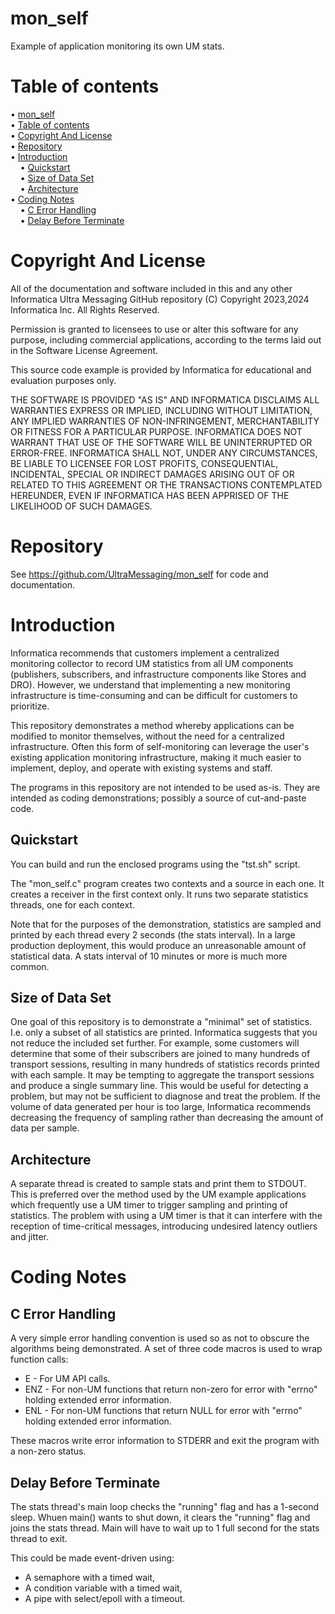 # mon_self

Example of application monitoring its own UM stats.

# Table of contents

<!-- mdtoc-start -->
&bull; [mon_self](#mon_self)  
&bull; [Table of contents](#table-of-contents)  
&bull; [Copyright And License](#copyright-and-license)  
&bull; [Repository](#repository)  
&bull; [Introduction](#introduction)  
&nbsp;&nbsp;&nbsp;&nbsp;&bull; [Quickstart](#quickstart)  
&nbsp;&nbsp;&nbsp;&nbsp;&bull; [Size of Data Set](#size-of-data-set)  
&nbsp;&nbsp;&nbsp;&nbsp;&bull; [Architecture](#architecture)  
&bull; [Coding Notes](#coding-notes)  
&nbsp;&nbsp;&nbsp;&nbsp;&bull; [C Error Handling](#c-error-handling)  
&nbsp;&nbsp;&nbsp;&nbsp;&bull; [Delay Before Terminate](#delay-before-terminate)  
<!-- TOC created by '/home/sford/bin/mdtoc.pl README.md' (see https://github.com/fordsfords/mdtoc) -->
<!-- mdtoc-end -->

# Copyright And License

All of the documentation and software included in this and any
other Informatica Ultra Messaging GitHub repository
(C) Copyright 2023,2024 Informatica Inc. All Rights Reserved.

Permission is granted to licensees to use
or alter this software for any purpose, including commercial applications,
according to the terms laid out in the Software License Agreement.

This source code example is provided by Informatica for educational
and evaluation purposes only.

THE SOFTWARE IS PROVIDED "AS IS" AND INFORMATICA DISCLAIMS ALL WARRANTIES
EXPRESS OR IMPLIED, INCLUDING WITHOUT LIMITATION, ANY IMPLIED WARRANTIES OF
NON-INFRINGEMENT, MERCHANTABILITY OR FITNESS FOR A PARTICULAR
PURPOSE.  INFORMATICA DOES NOT WARRANT THAT USE OF THE SOFTWARE WILL BE
UNINTERRUPTED OR ERROR-FREE.  INFORMATICA SHALL NOT, UNDER ANY CIRCUMSTANCES,
BE LIABLE TO LICENSEE FOR LOST PROFITS, CONSEQUENTIAL, INCIDENTAL, SPECIAL OR
INDIRECT DAMAGES ARISING OUT OF OR RELATED TO THIS AGREEMENT OR THE
TRANSACTIONS CONTEMPLATED HEREUNDER, EVEN IF INFORMATICA HAS BEEN APPRISED OF
THE LIKELIHOOD OF SUCH DAMAGES.

# Repository

See https://github.com/UltraMessaging/mon_self for code and documentation.

# Introduction

Informatica recommends that customers implement a centralized monitoring
collector to record UM statistics from all UM components (publishers,
subscribers, and infrastructure components like Stores and DRO).
However, we understand that implementing a new monitoring infrastructure
is time-consuming and can be difficult for customers to prioritize.

This repository demonstrates a method whereby applications can be modified
to monitor themselves, without the need for a centralized infrastructure.
Often this form of self-monitoring can leverage the user's existing
application monitoring infrastructure, making it much easier to implement,
deploy, and operate with existing systems and staff.

The programs in this repository are not intended to be used as-is.
They are intended as coding demonstrations;
possibly a source of cut-and-paste code.

## Quickstart

You can build and run the enclosed programs using the
"tst.sh" script.

The "mon_self.c" program creates two contexts and a source in each one.
It creates a receiver in the first context only.
It runs two separate statistics threads,
one for each context.

Note that for the purposes of the demonstration,
statistics are sampled and printed by each thread
every 2 seconds (the stats interval).
In a large production deployment,
this would produce an unreasonable amount of statistical data.
A stats interval of 10 minutes or more is much more common.

## Size of Data Set

One goal of this repository is to demonstrate a "minimal" set of statistics.
I.e. only a subset of all statistics are printed.
Informatica suggests that you not reduce the included set further.
For example, some customers will determine that some of their subscribers
are joined to many hundreds of transport sessions,
resulting in many hundreds of statistics records printed with each sample.
It may be tempting to aggregate the transport sessions and produce a single
summary line.
This would be useful for detecting a problem,
but may not be sufficient to diagnose and treat the problem.
If the volume of data generated per hour is too large,
Informatica recommends decreasing the frequency of sampling
rather than decreasing the amount of data per sample.

## Architecture

A separate thread is created to sample stats and print them to STDOUT.
This is preferred over the method used by the UM example applications
which frequently use a UM timer to trigger sampling and printing of statistics.
The problem with using a UM timer is that it can interfere with the
reception of time-critical messages,
introducing undesired latency outliers and jitter.

# Coding Notes

## C Error Handling

A very simple error handling convention is used so as not to obscure the
algorithms being demonstrated.
A set of three code macros is used to wrap function calls:
<ul>
<li>E - For UM API calls.
<li>ENZ - For non-UM functions that return non-zero for error with
"errno" holding extended error information.
<li>ENL - For non-UM functions that return NULL for error with
"errno" holding extended error information.
</ul>
These macros write error information to STDERR and exit the program
with a non-zero status.

## Delay Before Terminate

The stats thread's main loop checks the "running" flag and has a 1-second sleep.
Whuen main() wants to shut down, it clears the "running" flag and joins the
stats thread.
Main will have to wait up to 1 full second for the stats thread to exit.

This could be made event-driven using:
<ul>
<li>A semaphore with a timed wait,
<li>A condition variable with a timed wait,
<li>A pipe with select/epoll with a timeout.
</ul>
